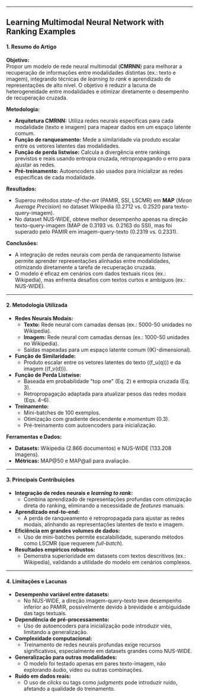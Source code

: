 ***
## Learning Multimodal Neural Network with Ranking Examples

#### 1. **Resumo do Artigo**  

**Objetivo:**  
Propor um modelo de rede neural multimodal (**CMRNN**) para melhorar a recuperação de informações entre modalidades distintas (ex.: texto e imagem), integrando técnicas de *learning to rank* e aprendizado de representações de alto nível. O objetivo é reduzir a lacuna de heterogeneidade entre modalidades e otimizar diretamente o desempenho de recuperação cruzada.  

**Metodologia:**  
- **Arquitetura CMRNN:** Utiliza redes neurais específicas para cada modalidade (texto e imagem) para mapear dados em um espaço latente comum.  
- **Função de ranqueamento:** Mede a similaridade via produto escalar entre os vetores latentes das modalidades.  
- **Função de perda listwise:** Calcula a divergência entre rankings previstos e reais usando entropia cruzada, retropropagando o erro para ajustar as redes.  
- **Pré-treinamento:** Autoencoders são usados para inicializar as redes específicas de cada modalidade.  

**Resultados:**  
- Superou métodos *state-of-the-art* (PAMIR, SSI, LSCMR) em **MAP** (*Mean Average Precision*) no dataset Wikipedia (0.2712 vs. 0.2520 para texto-query-imagem).  
- No dataset NUS-WIDE, obteve melhor desempenho apenas na direção texto-query-imagem (MAP de 0.3193 vs. 0.2163 do SSI), mas foi superado pelo PAMIR em imagem-query-texto (0.2319 vs. 0.2331).  

**Conclusões:**  
- A integração de redes neurais com perda de ranqueamento listwise permite aprender representações alinhadas entre modalidades, otimizando diretamente a tarefa de recuperação cruzada.  
- O modelo é eficaz em cenários com dados textuais ricos (ex.: Wikipedia), mas enfrenta desafios com textos curtos e ambíguos (ex.: NUS-WIDE).  

***
#### 2. **Metodologia Utilizada**  

- **Redes Neurais Modais:**  
  - **Texto:** Rede neural com camadas densas (ex.: 5000-50 unidades no Wikipedia).  
  - **Imagem:** Rede neural com camadas densas (ex.: 1000-50 unidades no Wikipedia).  
  - Saídas mapeadas para um espaço latente comum (\(K\)-dimensional).  
- **Função de Similaridade:**  
  - Produto escalar entre os vetores latentes do texto (\(f_u(q)\)) e da imagem (\(f_v(d)\)).  
- **Função de Perda Listwise:**  
  - Baseada em probabilidade "top one" (Eq. 2) e entropia cruzada (Eq. 3).  
  - Retropropagação adaptada para atualizar pesos das redes modais (Eqs. 4–6).  
- **Treinamento:**  
  - Mini-batches de 100 exemplos.  
  - Otimização com gradiente descendente e *momentum* (0.3).  
  - Pré-treinamento com autoencoders para inicialização.  

**Ferramentas e Dados:**  
- **Datasets:** Wikipedia (2.866 documentos) e NUS-WIDE (133.208 imagens).  
- **Métricas:** MAP@50 e MAP@all para avaliação.  

***
#### 3. **Principais Contribuições**  

- **Integração de redes neurais e *learning to rank*:**  
  - Combina aprendizado de representações profundas com otimização direta do ranking, eliminando a necessidade de *features* manuais.  
- **Aprendizado end-to-end:**  
  - A perda de ranqueamento é retropropagada para ajustar as redes modais, alinhando as representações latentes de texto e imagem.  
- **Eficiência em grandes volumes de dados:**  
  - Uso de mini-batches permite escalabilidade, superando métodos como LSCMR (que requerem *full-batch*).  
- **Resultados empíricos robustos:**  
  - Demonstra superioridade em datasets com textos descritivos (ex.: Wikipedia), validando a utilidade do modelo em cenários complexos.  

***
#### 4. **Limitações e Lacunas**  

- **Desempenho variável entre datasets:**  
  - No NUS-WIDE, a direção imagem-query-texto teve desempenho inferior ao PAMIR, possivelmente devido à brevidade e ambiguidade das tags textuais.  
- **Dependência de pré-processamento:**  
  - Uso de autoencoders para inicialização pode introduzir viés, limitando a generalização.  
- **Complexidade computacional:**  
  - Treinamento de redes neurais profundas exige recursos significativos, especialmente em datasets grandes como NUS-WIDE.  
- **Generalização para outras modalidades:**  
  - O modelo foi testado apenas em pares texto-imagem, não explorando áudio, vídeo ou outras combinações.  
- **Ruído em dados reais:**  
  - O uso de *clicks* ou tags como *judgments* pode introduzir ruído, afetando a qualidade do treinamento.  